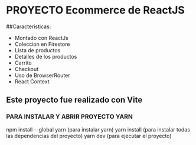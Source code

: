 # PROYECTO Ecommerce de ReactJS

##Caracteristicas:
* Montado con ReactJs
* Coleccion en Firestore
* Lista de productos
* Detalles de los productos
* Carrito
* Checkout
* Uso de BrowserRouter
* React Context

## Este proyecto fue realizado con Vite

### PARA INSTALAR Y ABRIR PROYECTO YARN 

npm install --global yarn (para instalar yarn)
yarn install (para instalar todas las dependencias del proyecto)
yarn dev (para ejecutar el proyecto)







